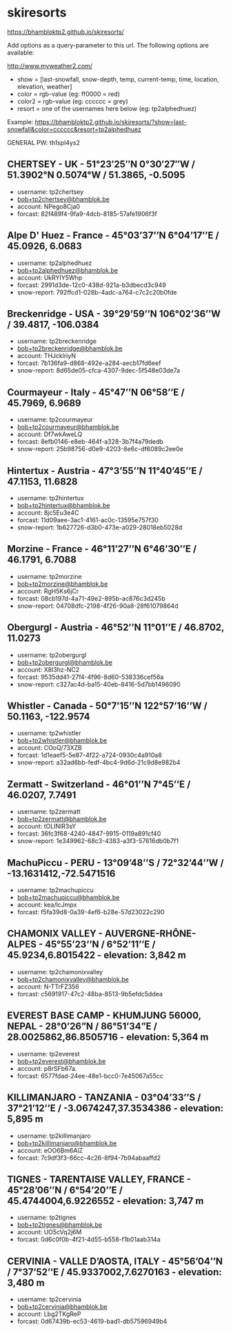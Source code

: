 # skiresorts
https://bhambloktp2.github.io/skiresorts/

Add options as a query-parameter to this url.
The following options are available:

  http://www.myweather2.com/

  - show = [last-snowfall, snow-depth, temp, current-temp, time, location, elevation, weather]
  - color = rgb-value (eg: ff0000 = red)
  - color2 = rgb-value (eg: cccccc = grey)
  - resort = one of the usernames here below (eg: tp2alphedhuez)

Example: https://bhambloktp2.github.io/skiresorts/?show=last-snowfall&color=cccccc&resort=tp2alphedhuez


GENERAL PW: th1spl4ys2

## CHERTSEY - UK - 51°23′25″N 0°30′27″W﻿ / ﻿51.3902°N 0.5074°W﻿ / 51.3865, -0.5095
  - username: tp2chertsey
  - bob+tp2chertsey@bhamblok.be
  - account: NPego8Cja0
  - forcast: 82f489f4-9fa9-4dcb-8185-57afe1906f3f

## Alpe D' Huez - France - 45°03’37’’N 6°04’17’’E / 45.0926, 6.0683
  - username: tp2alphedhuez
  - bob+tp2alphedhuez@bhamblok.be
  - account: UkRYIY5Whp
  - forcast: 2991d3de-12c0-438d-921a-b3dbecd3c949
  - snow-report: 792ffcd1-028b-4adc-a764-c7c2c20b0fde

## Breckenridge - USA - 39°29’59’’N 106°02’36’’W / 39.4817, -106.0384
  - username: tp2breckenridge
  - bob+tp2breckenridge@bhamblok.be
  - account: THJcklriyN
  - forcast: 7b136fa9-d868-492e-a284-aecb17fd6eef
  - snow-report: 8d65de05-cfca-4307-9dec-5f548e03de7a

## Courmayeur - Italy - 45°47’’N 06°58’’E / 45.7969, 6.9689
  - username: tp2courmayeur
  - bob+tp2courmayeur@bhamblok.be
  - account: Df7wkAweLQ
  - forcast: 8efb0146-e8eb-464f-a328-3b7f4a79dedb
  - snow-report: 25b98756-d0e9-4203-8e6c-df6089c2ee0e

## Hintertux - Austria - 47°3’55’’N 11°40’45’’E / 47.1153, 11.6828
  - username: tp2hintertux
  - bob+tp2hintertux@bhamblok.be
  - account: 8jc5Eu3e4C
  - forcast: 11d09aee-3ac1-4161-ac0c-13595e757f30
  - snow-report: 1b627726-d3b0-473e-a029-28018eb5028d

## Morzine - France - 46°11’27’’N 6°46’30’’E / 46.1791, 6.7088
  - username: tp2morzine
  - bob+tp2morzine@bhamblok.be
  - account: RgH5Ks6jCr
  - forcast: 08cb197d-4a71-49e2-895b-ac876c3d245b
  - snow-report: 04708dfc-2198-4f26-90a8-28f61079864d

## Obergurgl - Austria - 46°52’’N 11°01’’E / 46.8702, 11.0273
  - username: tp2obergurgl
  - bob+tp2obergurgl@bhamblok.be
  - account: X8I3hz-NC2
  - forcast: 9535dd41-27f4-4f96-8d60-538336cef56a
  - snow-report: c327ac4d-ba15-40eb-8416-5d7bb1496090

## Whistler - Canada - 50°7’15’’N 122°57’16’’W / 50.1163, -122.9574
  - username: tp2whistler
  - bob+tp2whistler@bhamblok.be
  - account: COoQ/73XZB
  - forcast: 1d1eaef5-5e87-4f22-a724-0930c4a910a8
  - snow-report: a32ad6bb-fedf-4bc4-9d6d-21c9d8e982b4

## Zermatt - Switzerland - 46°01’’N 7°45’’E / 46.0207, 7.7491
  - username: tp2zermatt
  - bob+tp2zermatt@bhamblok.be
  - account: tOLINlR3sY
  - forcast: 36fc3f68-4240-4847-9915-0119a891cf40
  - snow-report: 1e349962-68c3-4383-a3f3-57616db0b7f1

## MachuPiccu - PERU - 13°09’48’’S / 72°32’44’’W / -13.1631412,-72.5471516
  - username: tp2machupiccu
  - bob+tp2machupiccu@bhamblok.be
  - account: kea/lcJmpx
  - forcast: f5fa39d8-0a39-4ef6-b28e-57d23022c290

## CHAMONIX VALLEY - AUVERGNE-RHÔNE-ALPES - 45°55’23’’N / 6°52’11’’E / 45.9234,6.8015422  - elevation: 3,842 m
  - username: tp2chamonixvalley
  - bob+tp2chamonixvalley@bhamblok.be
  - account: N-TTrFZ356
  - forcast: c5691917-47c2-48ba-8513-9b5efdc5ddea

## EVEREST BASE CAMP - KHUMJUNG 56000, NEPAL - 28°0’26”N / 86°51’34”E / 28.0025862,86.8505716  - elevation: 5,364 m
  - username: tp2everest
  - bob+tp2everest@bhamblok.be
  - account: p8rSFb67a.
  - forcast: 6577fdad-24ee-48e1-bcc0-7e45067a55cc

## KILLIMANJARO - TANZANIA - 03°04’33’’S / 37°21’12’’E / -3.0674247,37.3534386  - elevation: 5,895 m
  - username: tp2killimanjaro
  - bob+tp2killimanjaro@bhamblok.be
  - account: eOO6Bm6AlZ
  - forcast: 7c9df3f3-66cc-4c26-8f94-7b94abaaffd2

## TIGNES - TARENTAISE VALLEY, FRANCE - 45°28’06’’N / 6°54’20’’E / 45.4744004,6.9226552 - elevation: 3,747 m
  - username: tp2tignes
  - bob+tp2tignes@bhamblok.be
  - account: UO5cVq2j6M
  - forcast: 0d6c0f0b-4f21-4d55-b558-f1b01aab314a

## CERVINIA - VALLE D’AOSTA, ITALY - 45°56’04’’N / 7°37’52’’E / 45.9337002,7.6270163 - elevation: 3,480 m
  - username: tp2cervinia
  - bob+tp2cervinia@bhamblok.be
  - account: Lbg2TKgReP
  - forcast: 0d67439b-ec53-4619-bad1-db57596949b4